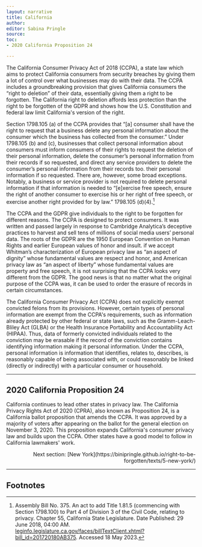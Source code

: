 ```yaml
---
layout: narrative
title: California
author:
editor: Sabina Pringle
source:
toc:
- 2020 California Proposition 24

---
```


The California Consumer Privacy Act of 2018 (CCPA), a state law which aims to protect California consumers from security breaches by giving them a lot of control over what businesses may do with their data. The CCPA includes a groundbreaking provision that gives California consumers the “right to deletion” of their data, essentially giving them a right to be forgotten. The California right to deletion affords less protection than the right to be forgotten of the GDPR and shows how the U.S. Constitution and federal law limit California's version of the right.

Section 1798.105 (a) of the CCPA provides that “[a] consumer shall have the right to request that a business delete any personal information about the consumer which the business has collected from the consumer.” Under 1798.105 (b) and (c), businesses that collect personal information about consumers must inform consumers of their rights to request the deletion of their personal information, delete the consumer’s personal information from their records if so requested, and direct any service providers to delete the consumer’s personal information from their records too. their personal information if so requested. There are, however, some broad exceptions. Notably, a business or service provider is not required to delete personal information if that information is needed to “[e]xercise free speech, ensure the right of another consumer to exercise his or her right of free speech, or exercise another right provided for by law.” 1798.105 (d)(4).[^1]

[^1]:Assembly Bill No. 375. An act to add Title 1.81.5 (commencing with Section 1798.100) to Part 4 of Division 3 of the Civil Code, relating to privacy. Chapter 55, California State Legislature. Date Published: 29 June 2018, 04:00 AM.  [leginfo.legislature.ca.gov/faces/billTextClient.xhtml?bill_id=201720180AB375](https://leginfo.legislature.ca.gov/faces/billTextClient.xhtml?bill_id=201720180AB375). Accessed 18 May 2023.

The CCPA and the GDPR give individuals to the right to be forgotten for different reasons. The CCPA is designed to protect consumers. It was written and passed largely in response to Cambridge Analytica’s deceptive practices to harvest and sell tens of millions of social media users’ personal data. The roots of the GDPR are the 1950 European Convention on Human Rights and earlier European values of honor and insult. if we accept Whitman’s characterization of European privacy law as “an aspect of dignity” whose fundamental values are respect and honor, and American privacy law as “an aspect of liberty” whose fundamental values are property and free speech, it is not surprising that the CCPA looks very different from the GDPR. The good news is that no matter what the original purpose of the CCPA was, it can be used to order the erasure of records in certain circumstances.

The California Consumer Privacy Act (CCPA) does not explicitly exempt convicted felons from its provisions. However, certain types of personal information are exempt from the CCPA's requirements, such as information already protected by other federal or state laws, such as the Gramm-Leach-Bliley Act (GLBA) or the Health Insurance Portability and Accountability Act (HIPAA). Thus, data of formerly convicted individuals related to the conviction may be erasable if the record of the conviction contains identifying information making it personal information. Under the CCPA, personal information is information that identifies, relates to, describes, is reasonably capable of being associated with, or could reasonably be linked (directly or indirectly) with a particular consumer or household.

---

## **2020 California Proposition 24**

California continues to lead other states in privacy law. The California Privacy Rights Act of 2020 (CPRA), also known as Proposition 24, is a California ballot proposition that amends the CCPA. It was approved by a majority of voters after appearing on the ballot for the general election on November 3, 2020. This proposition expands California's consumer privacy law and builds upon the CCPA. Other states have a good model to follow in California lawmakers' work.

[^2]:Proposition 24 – Text, includes Findings and Declarations, Purpose and Intent. California State Legislature, 2020. [cppa.ca.gov/regulations/pdf/prop24_text.pdf](https://cppa.ca.gov/regulations/pdf/prop24_text.pdf). Accessed 18 May, 2023.

<div style="text-align: right">
Next section: [New York](https://binipringle.github.io/right-to-be-forgotten/texts/5-new-york/)
</div>

---

## Footnotes

